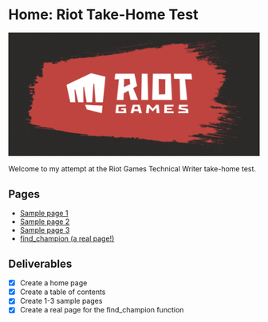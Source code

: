 # Home: Riot Take-Home Test

![Riot Games](/riot.jpg)

Welcome to my attempt at the Riot Games Technical Writer take-home test. 

## Pages

* [Sample page 1](/pages/sample-page-1.md)
* [Sample page 2](/pages/sample-page-2.md)
* [Sample page 3](/pages/sample-page-3.md)
* [find_champion (a real page!)](/pages/find-champion.md)

## Deliverables

- [x] Create a home page
- [x] Create a table of contents
- [x] Create 1-3 sample pages
- [x] Create a real page for the find_champion function
